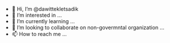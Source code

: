 - 👋 Hi, I’m @dawittekletsadik
- 👀 I’m interested in ...
- 🌱 I’m currently learning ...
- 💞️ I’m looking to collaborate on non-govermntal organization ...
- 📫 How to reach me ...

<!---
dawittekletsadik/dawittekletsadik is a ✨ special ✨ repository because its `README.md` (this file) appears on your GitHub profile.
You can click the Preview link to take a look at your changes.
--->
